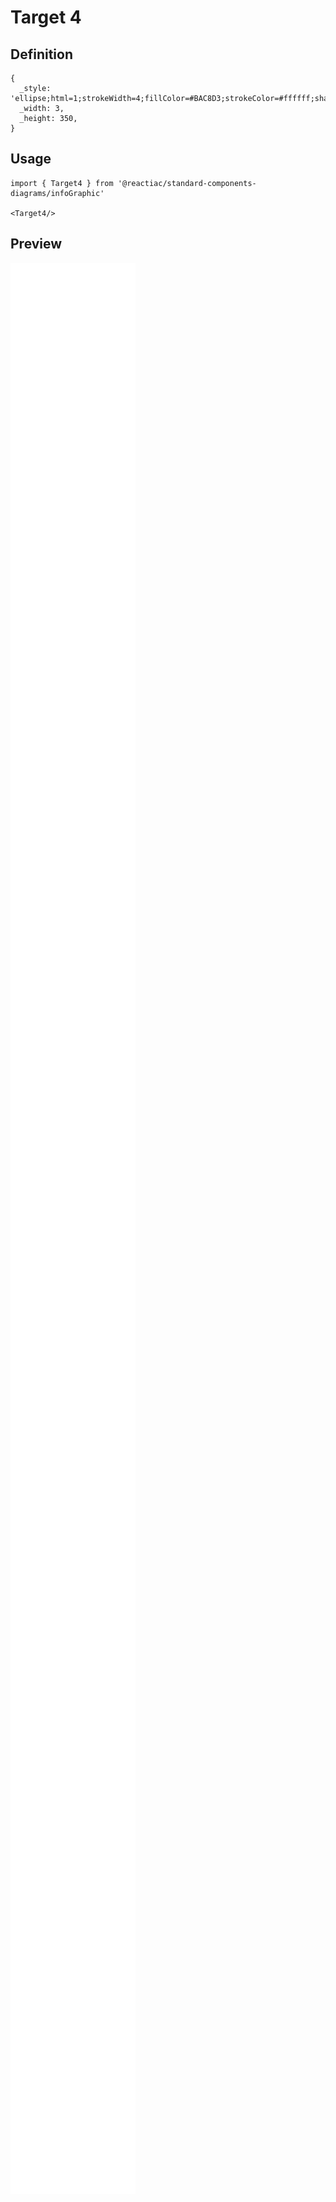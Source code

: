 # Target 4

## Definition

```
{
  _style: 'ellipse;html=1;strokeWidth=4;fillColor=#BAC8D3;strokeColor=#ffffff;shadow=0;fontSize=10;fontColor=#FFFFFF;align=center;fontStyle=0;whiteSpace=wrap;spacing=10;',
  _width: 3,
  _height: 350,
}
```

## Usage

```
import { Target4 } from '@reactiac/standard-components-diagrams/infoGraphic'

<Target4/>
```

## Preview

<img src="./target-4.png" width="200"/>
